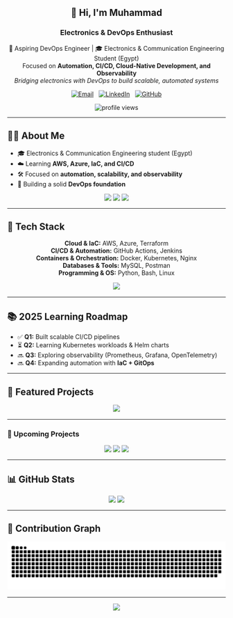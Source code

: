 <!-- Profile Header -->
<h2 align="center">👋 Hi, I'm Muhammad</h2>
<h3 align="center">Electronics & DevOps Enthusiast</h3>

<p align="center">
🚀 Aspiring DevOps Engineer | 🎓 Electronics & Communication Engineering Student (Egypt)<br>
Focused on <b>Automation, CI/CD, Cloud-Native Development, and Observability</b><br>
<i>Bridging electronics with DevOps to build scalable, automated systems</i>
</p>

<p align="center">
  <a href="mailto:muhammad.al.ajami.se@gmail.com"><img src="https://img.icons8.com/color/48/gmail-new.png" width="40" alt="Email"/></a>
  &nbsp;
  <a href="https://www.linkedin.com/in/muhammad-abdulhamid/"><img src="https://img.icons8.com/color/48/linkedin.png" width="40" alt="LinkedIn"/></a>
  &nbsp;
  <a href="https://github.com/Muhammad-296"><img src="https://img.icons8.com/material-outlined/48/github.png" width="40" alt="GitHub"/></a>
</p>

<p align="center">
  <img src="https://komarev.com/ghpvc/?username=Muhammad-296&label=Profile+Views&color=0e75b6&style=flat" alt="profile views"/>
</p>

---

## 👨‍💻 About Me
- 🎓 Electronics & Communication Engineering student (Egypt)  
- ☁️ Learning **AWS, Azure, IaC, and CI/CD**  
- 🛠️ Focused on **automation, scalability, and observability**  
- 📌 Building a solid **DevOps foundation**

<p align="center">
  <img src="https://img.shields.io/badge/DevOps-Engineer%20in%20Progress-blue?style=flat&logo=devops"/>
  <img src="https://img.shields.io/badge/Cloud-AWS%20|%20Azure-orange?style=flat&logo=cloud"/>
  <img src="https://img.shields.io/badge/Linux-Enthusiast-gray?style=flat&logo=linux"/>
</p>

---

## 🔧 Tech Stack
<p align="center">
  <b>Cloud & IaC:</b> AWS, Azure, Terraform <br>
  <b>CI/CD & Automation:</b> GitHub Actions, Jenkins <br>
  <b>Containers & Orchestration:</b> Docker, Kubernetes, Nginx <br>
  <b>Databases & Tools:</b> MySQL, Postman <br>
  <b>Programming & OS:</b> Python, Bash, Linux
</p>

<p align="center">
  <img src="https://skillicons.dev/icons?i=aws,azure,terraform,githubactions,jenkins,docker,kubernetes,nginx,mysql,postman,linux,vscode,git,bash,python" height="45"/>
</p>

---

## 📚 2025 Learning Roadmap
- ✅ **Q1:** Built scalable CI/CD pipelines  
- ⏳ **Q2:** Learning Kubernetes workloads & Helm charts  
- 🔜 **Q3:** Exploring observability (Prometheus, Grafana, OpenTelemetry)  
- 🔜 **Q4:** Expanding automation with **IaC + GitOps**

---

## 🚀 Featured Projects
<p align="center">
  <a href="https://github.com/Muhammad-296/Flight-Reservation-App">
    <img src="https://github-readme-stats.vercel.app/api/pin/?username=Muhammad-296&repo=Flight-Reservation-App&theme=tokyonight&hide_border=true&v=2" />
  </a>
</p>

---

### 🔮 Upcoming Projects
<p align="center">
  <img src="https://img.shields.io/badge/📦-CI%2FCD%20Pipeline%20Demo-informational?style=for-the-badge&logo=githubactions"/>
  <img src="https://img.shields.io/badge/☸️-Kubernetes%20Monitoring%20Lab-success?style=for-the-badge&logo=kubernetes"/>
  <img src="https://img.shields.io/badge/📊-Observability%20with%20Grafana%20%26%20Prometheus-critical?style=for-the-badge&logo=grafana"/>
</p>

---

## 📊 GitHub Stats
<p align="center">
  <img src="https://github-readme-stats.vercel.app/api?username=Muhammad-296&show_icons=true&theme=tokyonight&hide_border=true&count_private=true" height="160"/>
  <img src="https://github-readme-streak-stats.herokuapp.com?user=Muhammad-296&theme=tokyonight&hide_border=true" height="160"/>
</p>

---

## 🐍 Contribution Graph
<p align="center">
  <img src="https://github.com/Platane/snk/raw/output/github-contribution-grid-snake.svg" alt="snake animation"/>
</p>

---

<p align="center">
  <a href="https://github.com/Muhammad-296?tab=repositories">
    <img src="https://img.shields.io/badge/⭐-Star%20my%20repos-yellow?style=for-the-badge" />
  </a>
</p>
